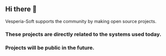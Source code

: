 ## Hi there 👋
Vesperia-Soft supports the community by making open source projects.


### These projects are directly related to the systems used today.
### Projects will be public in the future.

